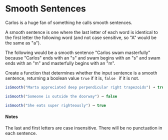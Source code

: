# Smooth Sentences

Carlos is a huge fan of something he calls smooth sentences.

A smooth sentence is one where the last letter of each word is identical to the first letter the following word (and not case sensitive, so "A" would be the same as "a").

The following would be a smooth sentence "Carlos swam masterfully" because "Carlos" ends with an "s" and swam begins with an "s" and swam ends with an "m" and masterfully begins with an "m".

Create a function that determines whether the input sentence is a smooth sentence, returning a boolean value `true` if it is, `false ` if it is not.


```js
isSmooth("Marta appreciated deep perpendicular right trapezoids") ➞ true

isSmooth("Someone is outside the doorway") ➞ false

isSmooth("She eats super righteously") ➞ true

```
#### Notes
The last and first letters are case insensitive.
There will be no punctuation in each sentence.